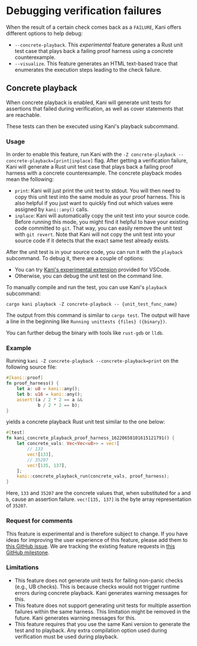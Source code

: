 # Debugging verification failures

When the result of a certain check comes back as a `FAILURE`,
Kani offers different options to help debug:
* `--concrete-playback`. This _experimental_ feature generates a Rust unit test case that plays back a failing
proof harness using a concrete counterexample.
* `--visualize`. This feature generates an HTML text-based trace that
enumerates the execution steps leading to the check failure.

## Concrete playback

When concrete playback is enabled, Kani will generate unit tests for assertions that failed during verification,
as well as cover statements that are reachable.

These tests can then be executed using Kani's playback subcommand.

### Usage

In order to enable this feature, run Kani with the `-Z concrete-playback --concrete-playback=[print|inplace]` flag.
After getting a verification failure, Kani will generate a Rust unit test case that plays back a failing
proof harness with a concrete counterexample.
The concrete playback modes mean the following:
* `print`: Kani will just print the unit test to stdout.
You will then need to copy this unit test into the same module as your proof harness.
This is also helpful if you just want to quickly find out which values were assigned by `kani::any()` calls.
* `inplace`: Kani will automatically copy the unit test into your source code.
Before running this mode, you might find it helpful to have your existing code committed to `git`.
That way, you can easily remove the unit test with `git revert`.
Note that Kani will not copy the unit test into your source code if it detects
that the exact same test already exists. 

After the unit test is in your source code, you can run it with the `playback` subcommand.
To debug it, there are a couple of options:
* You can try [Kani's experimental extension](https://github.com/model-checking/kani-vscode-extension)
provided for VSCode.
* Otherwise, you can debug the unit test on the command line.

To manually compile and run the test, you can use Kani's `playback` subcommand:
```
cargo kani playback -Z concrete-playback -- {unit_test_func_name}
```

The output from this command is similar to `cargo test`.
The output will have a line in the beginning like
`Running unittests {files} ({binary})`.

You can further debug the binary with tools like `rust-gdb` or `lldb`.

### Example

Running `kani -Z concrete-playback --concrete-playback=print` on the following source file:
```rust
#[kani::proof]
fn proof_harness() {
    let a: u8 = kani::any();
    let b: u16 = kani::any();
    assert!(a / 2 * 2 == a &&
            b / 2 * 2 == b);
}
```
yields a concrete playback Rust unit test similar to the one below:
```rust
#[test]
fn kani_concrete_playback_proof_harness_16220658101615121791() {
    let concrete_vals: Vec<Vec<u8>> = vec![
        // 133
        vec![133],
        // 35207
        vec![135, 137],
    ];
    kani::concrete_playback_run(concrete_vals, proof_harness);
}
```
Here, `133` and `35207` are the concrete values that, when substituted for `a` and `b`,
cause an assertion failure.
`vec![135, 137]` is the byte array representation of `35207`.

### Request for comments

This feature is experimental and is therefore subject to change.
If you have ideas for improving the user experience of this feature,
please add them to [this GitHub issue](https://github.com/model-checking/kani/issues/1536).
We are tracking the existing feature requests in
[this GitHub milestone](https://github.com/model-checking/kani/milestone/10).

### Limitations 

* This feature does not generate unit tests for failing non-panic checks (e.g., UB checks).
This is because checks would not trigger runtime errors during concrete playback.
Kani generates warning messages for this.
* This feature does not support generating unit tests for multiple assertion failures within the same harness.
This limitation might be removed in the future.
Kani generates warning messages for this.
* This feature requires that you use the same Kani version to generate the test and to playback. 
Any extra compilation option used during verification must be used during playback.
